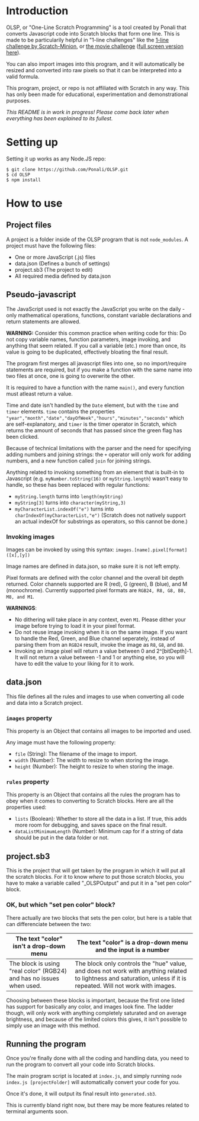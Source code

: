 # Introduction
OLSP, or "One-Line Scratch Programming" is a tool created by Ponali that converts Javascript code into Scratch blocks that form one line. This is made to be particularily helpful in "1-line challenges" like the [1-line challenge by Scratch-Minion](https://scratch.mit.edu/projects/114926871/), or [the movie challenge](https://scratch.mit.edu/projects/608772342/) ([full screen version here](https://scratch.mit.edu/projects/611319974)).

You can also import images into this program, and it will automatically be resized and converted into raw pixels so that it can be interpreted into a valid formula.

This program, project, or repo is not affiliated with Scratch in any way. This has only been made for educational, experimentation and demonstrational purposes.

*This README is in work in progress! Please come back later when everything has been explained to its fullest.*
# Setting up
Setting it up works as any Node.JS repo:
```
$ git clone https://github.com/Ponali/OLSP.git
$ cd OLSP
$ npm install
```
# How to use
## Project files
A project is a folder inside of the OLSP program that is not `node_modules`.
A project must have the following files:
- One or more JavaScript (.js) files
- data.json (Defines a bunch of settings)
- project.sb3 (The project to edit)
- All required media defined by data.json
## Pseudo-javascript
The JavaScript used is not exactly the JavaScript you write on the daily - only mathematical operations, functions, constant variable declarations and return statements are allowed.

**WARNING:** Consider this common practice when writing code for this: Do not copy variable names, function parameters, image invoking, and anything that seem related. If you call a variable (etc.) more than once, its value is going to be duplicated, effectively bloating the final result.

The program first merges all javascript files into one, so no import/require statements are required, but if you make a function with the same name into two files at once, one is going to overwrite the other.

It is required to have a function with the name `main()`, and every function must atleast return a value.

Time and date isn't handled by the `Date` element, but with the `time` and `timer` elements. `time` contains the properties `"year","month","date","dayOfWeek","hours","minutes","seconds"` which are self-explanatory, and `timer` is the timer operator in Scratch, which returns the amount of seconds that has passed since the green flag has been clicked.

Because of technical limitations with the parser and the need for specifying adding numbers and joining strings: the `+` operator will only work for adding numbers, and a new function called `join` for joining strings.

Anything related to invoking something from an element that is built-in to Javascript (e.g. `myNumber.toString(16)` or `myString.length`) wasn't easy to handle, so these has been replaced with regular functions:
- `myString.length` turns into `length(myString)`
- `myString[3]` turns into `character(myString,3)`
- `myCharacterList.indexOf("e")` turns into `charIndexOf(myCharacterList,"e")` (Scratch does not natively support an actual indexOf for substrings as operators, so this cannot be done.)

### Invoking images
Images can be invoked by using this syntax: `images.[name].pixel[format]([x],[y])`

Image names are defined in data.json, so make sure it is not left empty.

Pixel formats are defined with the color channel and the overall bit depth returned. Color channels supported are R (red), G (green), B (blue), and M (monochrome).
Currently supported pixel formats are `RGB24, R8, G8, B8, M8, and M1`.

**WARNINGS**:
- No dithering will take place in any context, even `M1`. Please dither your image before trying to load it in your pixel format.
- Do not reuse image invoking when it is on the same image. If you want to handle the Red, Green, and Blue channel seperately, instead of parsing them from an `RGB24` result, invoke the image as `R8`, `G8`, and `B8`.
- Invoking an image pixel will return a value between 0 and 2^[bitDepth]-1. It will not return a value between -1 and 1 or anything else, so you will have to edit the value to your liking for it to work.

## data.json
This file defines all the rules and images to use when converting all code and data into a Scratch project.

### `images` property
This property is an Object that contains all images to be imported and used.

Any image must have the following property:

- `file` (String): The filename of the image to import.
- `width` (Number): The width to resize to when storing the image.
- `height` (Number): The height to resize to when storing the image.

### `rules` property
This property is an Object that contains all the rules the program has to obey when it comes to converting to Scratch blocks.
Here are all the properties used:

- `lists` (Boolean): Whether to store all the data in a list. If true, this adds more room for debugging, and saves space on the final result.
- `dataListMinimumLength` (Number): Minimum cap for if a string of data should be put in the data folder or not.

## project.sb3

This is the project that will get taken by the program in which it will put all the scratch blocks.
For it to know *where* to put those scratch blocks, you have to make a variable called "_OLSPOutput" and put it in a "set pen color" block.

### OK, but which "set pen color" block?
There actually are two blocks that sets the pen color, but here is a table that can differenciate between the two:

| The text "color" isn't a drop-down menu | The text "color" is a drop-down menu and the input is a number |
| --- | --- |
| The block is using "real color" (RGB24) and has no issues when used. | The block only controls the "hue" value, and does not work with anything related to lightness and saturation, unless if it is repeated. Will not work with images. |

Choosing between these blocks is important, because the first one listed has support for basically any color, and images look fine. The ladder though, will only work with anything completely saturated and on average brightness, and because of the limited colors this gives, it isn't possible to simply use an image with this method.

## Running the program

Once you're finally done with all the coding and handling data, you need to run the program to convert all your code into Scratch blocks.

The main program script is located at `index.js`, and simply running `node index.js [projectFolder]` will automatically convert your code for you.

Once it's done, it will output its final result into `generated.sb3`.

This is currently bland right now, but there may be more features related to terminal arguments soon.
